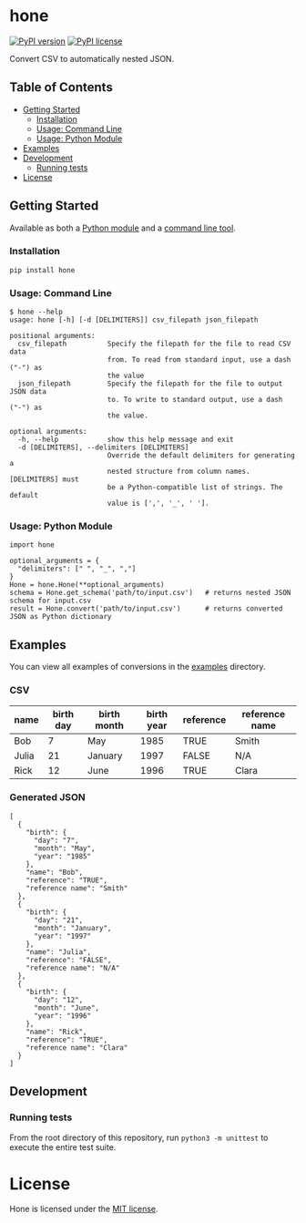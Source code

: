 # hone
[![PyPI version](https://badge.fury.io/py/hone.svg)](https://badge.fury.io/py/hone)
[![PyPI license](https://img.shields.io/pypi/l/hone.svg)](https://pypi.python.org/pypi/hone/)

Convert CSV to automatically nested JSON.

## Table of Contents
<!--ts-->
   + [Getting Started](#getting-started)
      + [Installation](#installation)
      + [Usage: Command Line](#usage-command-line)
      + [Usage: Python Module](#usage-python-module)
   + [Examples](#examples)
   + [Development](#development)
      + [Running tests](#running-tests)
   + [License](#license)
<!--te-->

## Getting Started
Available as both a [Python module](#usage-python-module) and a [command line tool](#usage-command-line).

### Installation
```
pip install hone
```

### Usage: Command Line
```shell
$ hone --help
usage: hone [-h] [-d [DELIMITERS]] csv_filepath json_filepath

positional arguments:
  csv_filepath          Specify the filepath for the file to read CSV data
                        from. To read from standard input, use a dash ("-") as
                        the value
  json_filepath         Specify the filepath for the file to output JSON data
                        to. To write to standard output, use a dash ("-") as
                        the value.

optional arguments:
  -h, --help            show this help message and exit
  -d [DELIMITERS], --delimiters [DELIMITERS]
                        Override the default delimiters for generating a
                        nested structure from column names. [DELIMITERS] must
                        be a Python-compatible list of strings. The default
                        value is [',', '_', ' '].
```

### Usage: Python Module
```
import hone

optional_arguments = {
  "delimiters": [" ", "_", ","]
}
Hone = hone.Hone(**optional_arguments)
schema = Hone.get_schema('path/to/input.csv')   # returns nested JSON schema for input.csv
result = Hone.convert('path/to/input.csv')      # returns converted JSON as Python dictionary
```

## Examples

You can view all examples of conversions in the [examples](/examples) directory.
### CSV
| name  | birth day | birth month | birth year | reference | reference name | 
|-------|-----------|-------------|------------|-----------|----------------| 
| Bob   | 7         | May         | 1985       | TRUE      | Smith          | 
| Julia | 21        | January     | 1997       | FALSE     | N/A            | 
| Rick  | 12        | June        | 1996       | TRUE      | Clara          | 
### Generated JSON
```
[
  {
    "birth": {
      "day": "7",
      "month": "May",
      "year": "1985"
    },
    "name": "Bob",
    "reference": "TRUE",
    "reference name": "Smith"
  },
  {
    "birth": {
      "day": "21",
      "month": "January",
      "year": "1997"
    },
    "name": "Julia",
    "reference": "FALSE",
    "reference name": "N/A"
  },
  {
    "birth": {
      "day": "12",
      "month": "June",
      "year": "1996"
    },
    "name": "Rick",
    "reference": "TRUE",
    "reference name": "Clara"
  }
]
```

## Development
### Running tests
From the root directory of this repository, run `python3 -m unittest` to execute the entire test suite.

# License
Hone is licensed under the [MIT license](LICENSE).

